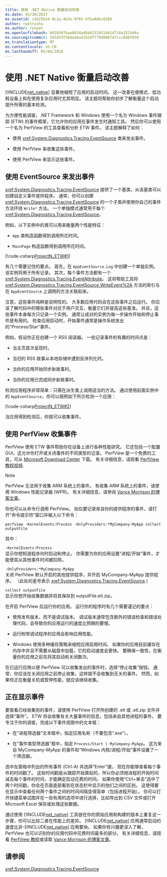 ```yaml
---
title: 使用 .NET Native 衡量启动改善
ms.date: 03/30/2017
ms.assetid: c4d25b24-9c1a-4b3e-9705-97ba0d6c0289
author: rpetrusha
ms.author: ronpet
ms.openlocfilehash: b010307baa8634a4bb62310318d1d718a2525d4a
ms.sourcegitcommit: 3d5d33f384eeba41b2dff79d096f47ccc8d8f03d
ms.translationtype: MT
ms.contentlocale: zh-CN
ms.lasthandoff: 05/04/2018
---
```

# <a name="measuring-startup-improvement-with-net-native"></a>使用 .NET Native 衡量启动改善
[!INCLUDE[net_native](../../../includes/net-native-md.md)] 显著地缩短了应用的启动时间。 这一改善在便携式、低功耗设备上和在使用复杂应用时尤其明显。 该主题将帮助你初步了解衡量这个启动提升所需的基本检测。  
  
 为方便性能调查，.NET Framework 和 Windows 使用一个名为 Windows 事件跟踪 (ETW) 的事件框架，它允许你的应用在事件发生时通知工具。 然后你可以使用一个名为 PerfView 的工具查看和分析 ETW 事件。 该主题解释了如何：  
  
-   使用 <xref:System.Diagnostics.Tracing.EventSource> 类来发出事件。  
  
-   使用 PerfView 来收集这些事件。  
  
-   使用 PerfView 来显示这些事件。  
  
## <a name="using-eventsource-to-emit-events"></a>使用 EventSource 来发出事件  
 <xref:System.Diagnostics.Tracing.EventSource> 提供了一个基类，从该基类可以创建自定义事件提供程序。 通常，你可以创建 <xref:System.Diagnostics.Tracing.EventSource> 的一个子类并使用你自己的事件方法环绕 `Write*` 方法。 一个单独模式通常用于每个 <xref:System.Diagnostics.Tracing.EventSource>。  
  
 例如，以下实例中的类可以用来衡量两个性能特征：  
  
-   `App` 类构造函数得到调用所花时间。  
  
-   `MainPage` 构造函数得到调用所花时间。  
  
 [!code-csharp[ProjectN_ETW#1](../../../samples/snippets/csharp/VS_Snippets_CLR/projectn_etw/cs/etw1.cs#1)]  
  
 有几个需要记住的要点。 首先，在 `AppEventSource.Log` 中创建一个单独实例。 该实例将用于所有记录。 其次，每个事件方法都有一个 <xref:System.Diagnostics.Tracing.EventAttribute>。 这将帮助工具将 <xref:System.Diagnostics.Tracing.EventSource.WriteEvent%2A> 方法的索引与在 `AppEventSource` 上调用的方法关联起来。  
  
 注意，这些事件纯粹是说明性的。 大多数应用代码会在这些事件之后运行。 你应该了解代码中的哪些事件对应于用户交互，衡量它们并提高这些基准。 并且，这些事件本身每次只记录一个实例。 通常让成对的实例为每一步操作开始和停止事件是有用的。 检查应用启动时，开始事件通常是操作系统发出的“Process/Star”事件。  
  
 例如，假设你正在创建一个 RSS 阅读器。 一些记录事件的有趣的时间点是：  
  
-   当主页首次呈现时。  
  
-   当旧的 RSS 故事从本地存储中遭到反序列化时。  
  
-   当你的应用开始同步新故事时。  
  
-   当你的应用已完成同步新故事时。  
  
 检测应用程序非常简单：只需在派生类上调用适当的方法。 通过使用前面实例中的 `AppEventSource`，你可以按照如下所示检测一个应用：  
  
 [!code-csharp[ProjectN_ETW#2](../../../samples/snippets/csharp/VS_Snippets_CLR/projectn_etw/cs/etw2.cs#2)]  
  
 当应用得到检测后，你就可以收集事件。  
  
## <a name="gathering-events-with-perfview"></a>使用 PerfView 收集事件  
 PerfView 使用 ETW 事件帮助你在设备上进行各种性能研究。 它还包括一个配置 GUI，这允许你打开或关闭事件的不同类型的记录。 PerfView 是一个免费的工具，可从 [Microsoft Download Center](http://www.microsoft.com/download/details.aspx?id=28567) 下载。 有关详细信息，请观看 [PerfView 教程视频](http://channel9.msdn.com/Series/PerfView-Tutorial).  
  
> [!NOTE]
>  PerfView 无法用于收集 ARM 系统上的事件。 有收集 ARM 系统上的事件，请使用 Windows 性能记录器 (WPR)。 有关详细信息，请参阅 [Vance Morrison 的博客文章](http://blogs.msdn.com/b/vancem/archive/2012/12/19/collecting-etw-perfview-data-on-an-windows-rt-winrt-arm-surface-device.aspx)。  
  
 你也可以从命令行调用 PerfView。 如仅要记录来自你的提供程序的事件，请打开“命令提示符”窗口并输入以下命令：  
  
```  
perfview -KernelEvents:Process -OnlyProviders:*MyCompany-MyApp collect outputFile   
```  
  
 其中：  
  
 `-KernelEvents:Process`  
 显示你想知道程序何时启动和停止。 你需要为你的应用设置“进程/开始”事件，才能使其从其他事件时间被扣除。  
  
 `-OnlyProviders:*MyCompany-MyApp`  
 关闭 PerfView 默认开启的其他提供程序，并开启 MyCompany-MyApp 提供程序。  （此处的星号表示 <xref:System.Diagnostics.Tracing.EventSource>.）  
  
 `collect outputFile`  
 显示你想开始收集数据并将其保存到 outputFile.etl.zip。  
  
 在开启 PerfView 后运行你的应用。 运行你的程序时有几个需要谨记的要点：  
  
-   使用发布版本，而不是调试版本。 调试版本通常包含额外的错误检查和错误处理代码，会导致你的应用运行的速度比预期的要慢。  
  
-   运行附带调试程序的应用会影响应用性能。  
  
-   Windows 使用多种缓存策略来缩短应用启用时间。 如果你的应用目前缓存在内存中并且不需要从磁盘中加载，它的启动速度会更快。 要确保一致性，在衡量你的应用之前先将其启动和关闭数次。  
  
 在已运行应用以便 PerfView 可以收集发出的事件时，选择“停止收集”按钮。 通常，你应该在关闭应用之前停止收集，这样就不会收集到无关的事件。 然而，如果你正在衡量关机或暂停性能，就应该继续收集。  
  
## <a name="displaying-the-events"></a>正在显示事件  
 要查看已经收集到的事件，请使用 PerfView 打开所创建的 .etl 或 .etl.zip 文件并选择“事件”。 ETW 将会收集有关大量事件的信息，包括来自其他进程的事件。 要专注于你的调查，完成以下事件视图中的文本框：  
  
-   在“进程筛选器”文本框中，指定应用名称（不要包含“.exe”）。  
  
-   在“事件类型筛选器”框中，指定 `Process/Start | MyCompany-MyApp`。 这为来自 MyCompany-MyApp 的事件和“Windows 内核/进程/开始”事件设置了一个筛选器。  
  
 选中左窗格中列出的所有事件 (Ctrl-A) 并选择“Enter”键。 现在你能够查看每个事件的时间戳了。 这些时间戳是从跟踪开始算起的，所以你必须用进程的开始时间减去每个事件的时间，才能确定启动花费的时间。 如果你使用“Ctrl+单击”选中了两个时间戳，你会在页面底部看到在状态栏中显示的他们之间的区别。 这使得要在显示中查看任何两个事件之间的时间间隔变得简单（包括进程开始）。 你可以打开快捷菜单试图并在一些有用的选项中进行选择，比如导出到 CSV 文件或打开 Microsoft Excel 保存或处理这些数据。  
  
 通过使用 [!INCLUDE[net_native](../../../includes/net-native-md.md)] 工具链在你的原始应用和构建的版本上重复这一步骤，你可以比较二者在性能上的差异。   [!INCLUDE[net_native](../../../includes/net-native-md.md)] 应用通常启动的速度比非-[!INCLUDE[net_native](../../../includes/net-native-md.md)] 应用要快。 如果你有兴趣更深入了解，PerfView 也可以识别你的应用代码中花费时间最多的部分。 有关详细信息，请观看 [PerfView 教程](http://channel9.msdn.com/Series/PerfView-Tutorial)或读取 [Vance Morrison 的博客文章](http://blogs.msdn.com/b/vancem/archive/2011/12/28/publication-of-the-perfview-performance-analysis-tool.aspx)。  
  
## <a name="see-also"></a>请参阅  
 <xref:System.Diagnostics.Tracing.EventSource>
